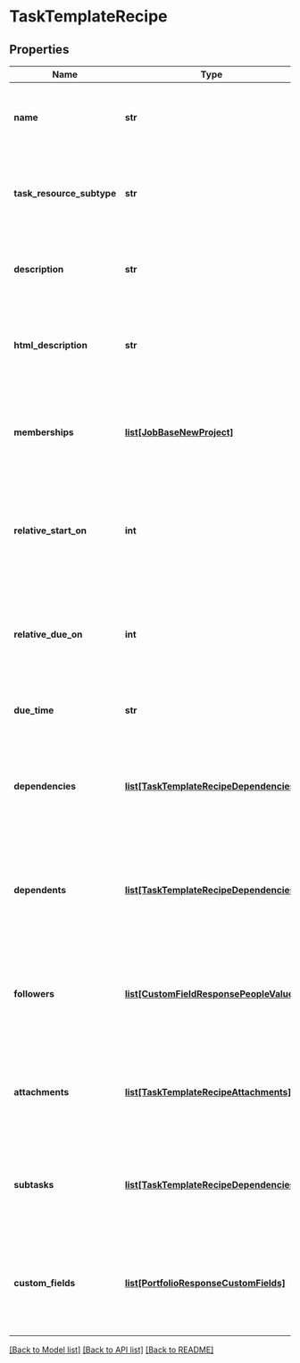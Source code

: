# TaskTemplateRecipe

## Properties
Name | Type | Description | Notes
------------ | ------------- | ------------- | -------------
**name** | **str** | Name of the task that will be created from this template. | [optional] 
**task_resource_subtype** | **str** | The subtype of the task that will be created from this template. | [optional] 
**description** | **str** | Description of the task that will be created from this template. | [optional] 
**html_description** | **str** | HTML description of the task that will be created from this template. | [optional] 
**memberships** | [**list[JobBaseNewProject]**](JobBaseNewProject.md) | Array of projects that the task created from this template will be added to | [optional] 
**relative_start_on** | **int** | The number of days after the task has been instantiated on which that the task will start | [optional] 
**relative_due_on** | **int** | The number of days after the task has been instantiated on which that the task will be due | [optional] 
**due_time** | **str** | The time of day that the task will be due | [optional] 
**dependencies** | [**list[TaskTemplateRecipeDependencies]**](TaskTemplateRecipeDependencies.md) | Array of task templates that the task created from this template will depend on | [optional] 
**dependents** | [**list[TaskTemplateRecipeDependencies]**](TaskTemplateRecipeDependencies.md) | Array of task templates that will depend on the task created from this template | [optional] 
**followers** | [**list[CustomFieldResponsePeopleValue]**](CustomFieldResponsePeopleValue.md) | Array of users that will be added as followers to the task created from this template | [optional] 
**attachments** | [**list[TaskTemplateRecipeAttachments]**](TaskTemplateRecipeAttachments.md) | Array of attachments that will be added to the task created from this template | [optional] 
**subtasks** | [**list[TaskTemplateRecipeDependencies]**](TaskTemplateRecipeDependencies.md) | Array of subtasks that will be added to the task created from this template | [optional] 
**custom_fields** | [**list[PortfolioResponseCustomFields]**](PortfolioResponseCustomFields.md) | Array of custom fields that will be added to the task created from this template | [optional] 

[[Back to Model list]](../README.md#documentation-for-models) [[Back to API list]](../README.md#documentation-for-api-endpoints) [[Back to README]](../README.md)

